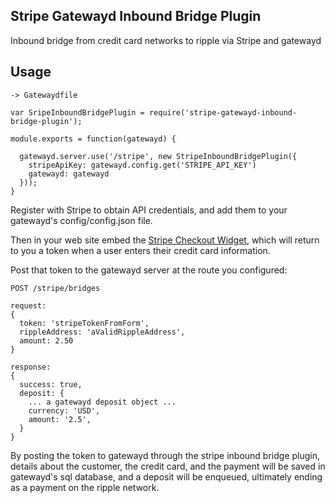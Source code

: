 ## Stripe Gatewayd Inbound Bridge Plugin

Inbound bridge from credit card networks to ripple via Stripe and gatewayd

## Usage ##

    -> Gatewaydfile
  
    var SripeInboundBridgePlugin = require('stripe-gatewayd-inbound-bridge-plugin');

    module.exports = function(gatewayd) {

      gatewayd.server.use('/stripe', new StripeInboundBridgePlugin({
        stripeApiKey: gatewayd.config.get('STRIPE_API_KEY')
        gatewayd: gatewayd
      }));
    }

Register with Stripe to obtain API credentials, and add them to your gatewayd's config/config.json file.

Then in your web site embed the [Stripe Checkout Widget](https://stripe.com/docs/tutorials/checkout),
which will return to you a token when a user enters their credit card information.

Post that token to the gatewayd server at the route you configured:

    POST /stripe/bridges
    
    request:
    {
      token: 'stripeTokenFromForm',
      rippleAddress: 'aValidRippleAddress',
      amount: 2.50
    }

    response:
    {
      success: true,
      deposit: {
        ... a gatewayd deposit object ...
        currency: 'USD',
        amount: '2.5',
      }
    }

By posting the token to gatewayd through the stripe inbound bridge plugin, details about the customer,
the credit card, and the payment will be saved in gatewayd's sql database, and a deposit will be
enqueued, ultimately ending as a payment on the ripple network. 

